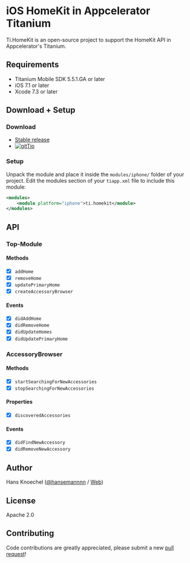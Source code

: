 # iOS HomeKit in Appcelerator Titanium
Ti.HomeKit is an open-source project to support the HomeKit API in Appcelerator's Titanium. 

## Requirements
  - Titanium Mobile SDK 5.5.1.GA or later
  - iOS 7.1 or later
  - Xcode 7.3 or later

## Download + Setup

### Download
  * [Stable release](https://github.com/hansemannn/titanium-homekit/releases)
  * [![gitTio](http://hans-knoechel.de/shields/shield-gittio.svg)](http://gitt.io/component/titanium-homekit)

### Setup
Unpack the module and place it inside the `modules/iphone/` folder of your project.
Edit the modules section of your `tiapp.xml` file to include this module:
```xml
<modules>
    <module platform="iphone">ti.homekit</module>
</modules>
```

## API

### Top-Module

#### Methods
- [x] `addHome`
- [x] `removeHome`
- [x] `updatePrimaryHome`
- [x] `createAccessoryBrowser`

#### Events
- [x] `didAddHome`
- [x] `didRemoveHome`
- [x] `didUpdateHomes`
- [x] `didUpdatePrimaryHome`

### AccessoryBrowser

#### Methods
- [x] `startSearchingForNewAccessories`
- [x] `stopSearchingForNewAccessories`

#### Properties
- [x] `discoveredAccessories`

#### Events
- [x] `didFindNewAccessory`
- [x] `didRemoveNewAccessory`

## Author
Hans Knoechel ([@hansemannnn](https://twitter.com/hansemannnn) / [Web](http://hans-knoechel.de))

## License
Apache 2.0

## Contributing
Code contributions are greatly appreciated, please submit a new [pull request](https://github.com/hansemannn/titanium-homekit/pull/new/master)!
